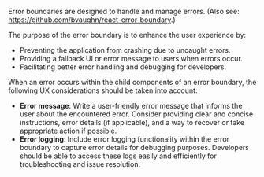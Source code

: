 Error boundaries are designed to handle and manage errors. (Also see: https://github.com/bvaughn/react-error-boundary.)

The purpose of the error boundary is to enhance the user experience by:
- Preventing the application from crashing due to uncaught errors.
- Providing a fallback UI or error message to users when errors occur.
- Facilitating better error handling and debugging for developers.

When an error occurs within the child components of an error boundary, the following UX considerations should be taken into account:
- **Error message**: Write a user-friendly error message that informs the user about the encountered error. Consider providing clear and concise instructions, error details (if applicable), and a way to recover or take appropriate action if possible.
- **Error logging**: Include error logging functionality within the error boundary to capture error details for debugging purposes. Developers should be able to access these logs easily and efficiently for troubleshooting and issue resolution.